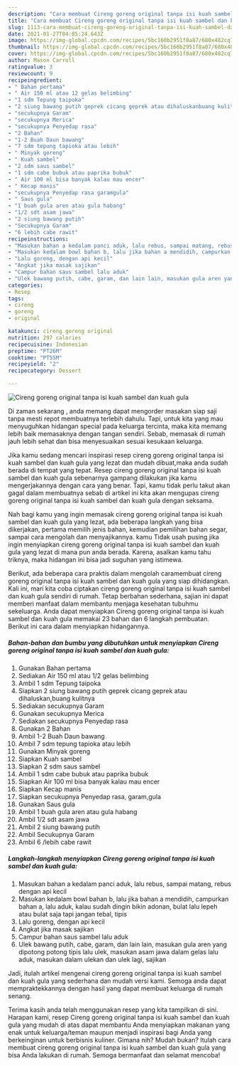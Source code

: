 ```yaml
---
description: "Cara membuat Cireng goreng original tanpa isi kuah sambel dan kuah gula yang enak dan Mudah Dibuat"
title: "Cara membuat Cireng goreng original tanpa isi kuah sambel dan kuah gula yang enak dan Mudah Dibuat"
slug: 1113-cara-membuat-cireng-goreng-original-tanpa-isi-kuah-sambel-dan-kuah-gula-yang-enak-dan-mudah-dibuat
date: 2021-01-27T04:05:24.643Z
image: https://img-global.cpcdn.com/recipes/5bc160b2951f8a87/680x482cq70/cireng-goreng-original-tanpa-isi-kuah-sambel-dan-kuah-gula-foto-resep-utama.jpg
thumbnail: https://img-global.cpcdn.com/recipes/5bc160b2951f8a87/680x482cq70/cireng-goreng-original-tanpa-isi-kuah-sambel-dan-kuah-gula-foto-resep-utama.jpg
cover: https://img-global.cpcdn.com/recipes/5bc160b2951f8a87/680x482cq70/cireng-goreng-original-tanpa-isi-kuah-sambel-dan-kuah-gula-foto-resep-utama.jpg
author: Mason Carroll
ratingvalue: 3
reviewcount: 9
recipeingredient:
- " Bahan pertama"
- " Air 150 ml atau 12 gelas belimbing"
- "1 sdm Tepung taipoka"
- "2 siung bawang putih geprek cicang geprek atau dihaluskanbuang kulitnya"
- "secukupnya Garam"
- "secukupnya Merica"
- "secukupnya Penyedap rasa"
- "2 Bahan"
- "1-2 Buah Daun bawang"
- "7 sdm tepung tapioka atau lebih"
- " Minyak goreng"
- " Kuah sambel"
- "2 sdm saus sambel"
- "1 sdm cabe bubuk atau paprika bubuk"
- " Air 100 ml bisa banyak kalau mau encer"
- " Kecap manis"
- "secukupnya Penyedap rasa garamgula"
- " Saus gula"
- "1 buah gula aren atau gula habang"
- "1/2 sdt asam jawa"
- "2 siung bawang putih"
- "Secukupnya Garam"
- "6 lebih cabe rawit"
recipeinstructions:
- "Masukan bahan a kedalam panci aduk, lalu rebus, sampai matang, rebus dengan api kecil"
- "Masukan kedalam bowl bahan b, lalu jika bahan a mendidih, campurkan bahan a, lalu aduk, kalau sudah dingin bikin adonan, bulat lalu lepeh atau bulat saja tapi jangan tebal, tipis"
- "Lalu goreng, dengan api kecil"
- "Angkat jika masak sajikan"
- "Campur bahan saus sambel lalu aduk"
- "Ulek bawang putih, cabe, garam, dan lain lain, masukan gula aren yang dipotong potong tipis lalu ulek, masukan asam jawa dalam gelas lalu aduk, masukan dalam ulekan dan ulek lagi, sajikan"
categories:
- Resep
tags:
- cireng
- goreng
- original

katakunci: cireng goreng original 
nutrition: 297 calories
recipecuisine: Indonesian
preptime: "PT26M"
cooktime: "PT55M"
recipeyield: "2"
recipecategory: Dessert

---
```



![Cireng goreng original tanpa isi kuah sambel dan kuah gula](https://img-global.cpcdn.com/recipes/5bc160b2951f8a87/680x482cq70/cireng-goreng-original-tanpa-isi-kuah-sambel-dan-kuah-gula-foto-resep-utama.jpg)

Di zaman  sekarang , anda memang dapat mengorder masakan siap saji tanpa mesti repot membuatnya terlebih dahulu. Tapi, untuk kita yang mau menyuguhkan hidangan special pada keluarga tercinta, maka kita memang lebih baik memasaknya dengan tangan sendiri. Sebab, memasak di rumah jauh lebih sehat dan bisa menyesuaikan sesuai kesukaan keluarga.

Jika kamu sedang mencari inspirasi resep cireng goreng original tanpa isi kuah sambel dan kuah gula yang lezat dan mudah dibuat,maka anda sudah berada di tempat yang tepat. Resep cireng goreng original tanpa isi kuah sambel dan kuah gula  sebenarnya gampang dilakukan jika kamu mengerjakannya dengan cara yang benar. Tapi, kamu tidak perlu takut akan gagal dalam membuatnya 
sebab di artikel ini kita akan mengupas cireng goreng original tanpa isi kuah sambel dan kuah gula dengan seksama.  



Nah bagi kamu yang ingin memasak cireng goreng original tanpa isi kuah sambel dan kuah gula yang lezat, ada beberapa langkah yang bisa dikerjakan, pertama memilih jenis bahan, kemudian pemilihan bahan segar, sampai cara mengolah dan menyajikannya. kamu Tidak usah pusing jika ingin menyiapkan cireng goreng original tanpa isi kuah sambel dan kuah gula yang lezat di mana pun anda berada. Karena, asalkan kamu  tahu triknya, maka hidangan ini bisa jadi suguhan yang istimewa.

Berikut, ada beberapa cara praktis  dalam mengolah caramembuat cireng goreng original tanpa isi kuah sambel dan kuah gula yang siap dihidangkan. Kali ini, mari kita coba ciptakan cireng goreng original tanpa isi kuah sambel dan kuah gula sendiri di rumah. Tetap berbahan sederhana, sajian ini dapat memberi manfaat dalam membantu menjaga kesehatan tubuhmu sekeluarga. Anda dapat menyiapkan Cireng goreng original tanpa isi kuah sambel dan kuah gula memakai 23 bahan dan 6 langkah pembuatan. Berikut ini cara dalam menyiapkan hidangannya.

<!--inarticleads1-->

##### Bahan-bahan dan bumbu yang dibutuhkan untuk menyiapkan Cireng goreng original tanpa isi kuah sambel dan kuah gula:

1. Gunakan  Bahan pertama
1. Sediakan  Air 150 ml atau 1/2 gelas belimbing
1. Ambil 1 sdm Tepung taipoka
1. Siapkan 2 siung bawang putih geprek cicang geprek atau dihaluskan,buang kulitnya
1. Sediakan secukupnya Garam
1. Gunakan secukupnya Merica
1. Sediakan secukupnya Penyedap rasa
1. Gunakan 2 Bahan
1. Ambil 1-2 Buah Daun bawang
1. Ambil 7 sdm tepung tapioka atau lebih
1. Gunakan  Minyak goreng
1. Siapkan  Kuah sambel
1. Siapkan 2 sdm saus sambel
1. Ambil 1 sdm cabe bubuk atau paprika bubuk
1. Siapkan  Air 100 ml bisa banyak kalau mau encer
1. Siapkan  Kecap manis
1. Siapkan secukupnya Penyedap rasa, garam,gula
1. Gunakan  Saus gula
1. Ambil 1 buah gula aren atau gula habang
1. Ambil 1/2 sdt asam jawa
1. Ambil 2 siung bawang putih
1. Ambil Secukupnya Garam
1. Ambil 6 /lebih cabe rawit




<!--inarticleads2-->

##### Langkah-langkah menyiapkan Cireng goreng original tanpa isi kuah sambel dan kuah gula:

1. Masukan bahan a kedalam panci aduk, lalu rebus, sampai matang, rebus dengan api kecil
1. Masukan kedalam bowl bahan b, lalu jika bahan a mendidih, campurkan bahan a, lalu aduk, kalau sudah dingin bikin adonan, bulat lalu lepeh atau bulat saja tapi jangan tebal, tipis
1. Lalu goreng, dengan api kecil
1. Angkat jika masak sajikan
1. Campur bahan saus sambel lalu aduk
1. Ulek bawang putih, cabe, garam, dan lain lain, masukan gula aren yang dipotong potong tipis lalu ulek, masukan asam jawa dalam gelas lalu aduk, masukan dalam ulekan dan ulek lagi, sajikan




Jadi, itulah artikel mengenai  cireng goreng original tanpa isi kuah sambel dan kuah gula  yang sederhana dan mudah versi kami. Semoga anda dapat mempraktekkannya dengan hasil yang dapat membuat keluarga di rumah senang. 

Terima kasih anda telah menggunakan resep yang kita tampilkan di sini. Harapan kami, resep  Cireng goreng original tanpa isi kuah sambel dan kuah gula yang mudah di atas dapat membantu Anda menyiapkan makanan yang enak untuk keluarga/teman maupun menjadi inspirasi bagi Anda yang berkeinginan untuk berbisnis kuliner. Gimana nih? Mudah bukan? Itulah cara membuat cireng goreng original tanpa isi kuah sambel dan kuah gula yang bisa Anda lakukan di rumah. Semoga bermanfaat dan selamat mencoba!

